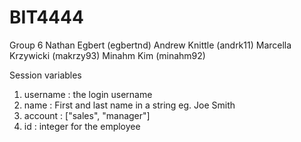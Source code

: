 BIT4444
=======
Group 6
Nathan Egbert (egbertnd)
Andrew Knittle (andrk11)
Marcella Krzywicki (makrzy93)
Minahm Kim (minahm92)

Session variables
1) username : the login username
2) name : First and last name in a string eg. Joe Smith
3) account : ["sales", "manager"]
4) id : integer for the employee